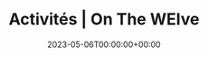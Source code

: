---
title: "Activités | On The WEIve"
date: 2023-05-06T00:00:00+00:00
heading : "On The WEIve, l'association organisatrice du WEI Centrale Lyon 2023"
---